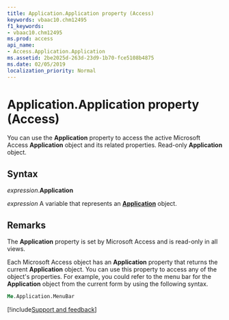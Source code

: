 ```yaml
---
title: Application.Application property (Access)
keywords: vbaac10.chm12495
f1_keywords:
- vbaac10.chm12495
ms.prod: access
api_name:
- Access.Application.Application
ms.assetid: 2be2025d-263d-23d9-1b70-fce5108b4875
ms.date: 02/05/2019
localization_priority: Normal
---
```



# Application.Application property (Access)

You can use the **Application** property to access the active Microsoft Access **Application** object and its related properties. Read-only **Application** object.


## Syntax

_expression_.**Application**

_expression_ A variable that represents an **[Application](Access.Application.md)** object.


## Remarks

The **Application** property is set by Microsoft Access and is read-only in all views.

Each Microsoft Access object has an **Application** property that returns the current **Application** object. You can use this property to access any of the object's properties. For example, you could refer to the menu bar for the **Application** object from the current form by using the following syntax.

```vb
Me.Application.MenuBar 

```




[!include[Support and feedback](~/includes/feedback-boilerplate.md)]